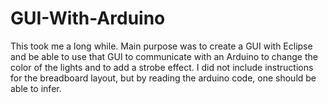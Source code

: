 # GUI-With-Arduino
This took me a long while. Main purpose was to create a GUI with Eclipse and be able to use that GUI to communicate with an Arduino 
to change the color of the lights and to add a strobe effect. I did not include instructions for the breadboard layout, but by reading
the arduino code, one should be able to infer.
